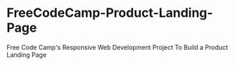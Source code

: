 # FreeCodeCamp-Product-Landing-Page
Free Code Camp's Responsive Web Development Project To Build a Product Landing Page
